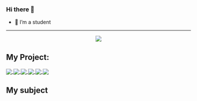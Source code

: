 ### Hi there 👋

- 🌱 I’m a student
<hr/>
<p align="center" href="https://github.com/anuraghazra/github-readme-stats">
  <img align="center" src="https://github-readme-stats-git-masterrstaa-rickstaa.vercel.app/api?username=TraGiang1002&show_icons=true&theme=tokyonight&hide=contribs,prs,issues" />
</p>
<h2>My Project:</h2>
<a href="https://github.com/TraGiang1002/JS">
  <!-- Change the `github-readme-stats.anuraghazra1.vercel.app` to `github-readme-stats.vercel.app`  -->
  <img align="center" src="https://github-readme-stats.anuraghazra1.vercel.app/api/pin/?username=TraGiang1002&repo=JS&theme=algolia" />
</a>
<a href="https://github.com/TraGiang1002/nodejs_blog">
  <!-- Change the `github-readme-stats.anuraghazra1.vercel.app` to `github-readme-stats.vercel.app`  -->
  <img align="center" src="https://github-readme-stats.anuraghazra1.vercel.app/api/pin/?username=TraGiang1002&repo=nodejs_blog&theme=algolia" />
</a>
<a href="https://github.com/TraGiang1002/instagram-ui">
  <!-- Change the `github-readme-stats.anuraghazra1.vercel.app` to `github-readme-stats.vercel.app`  -->
  <img align="center" src="https://github-readme-stats.anuraghazra1.vercel.app/api/pin/?username=TraGiang1002&repo=instagram-ui&theme=vue-dark" />
</a>
<a href="https://github.com/TraGiang1002/movie_app">
  <!-- Change the `github-readme-stats.anuraghazra1.vercel.app` to `github-readme-stats.vercel.app`  -->
  <img align="center" src="https://github-readme-stats.anuraghazra1.vercel.app/api/pin/?username=TraGiang1002&repo=movie_app&theme=vue-dark" />
</a>
<a href="https://github.com/TraGiang1002/rabiloo_test">
  <!-- Change the `github-readme-stats.anuraghazra1.vercel.app` to `github-readme-stats.vercel.app`  -->
  <img align="center" src="https://github-readme-stats.anuraghazra1.vercel.app/api/pin/?username=TraGiang1002&repo=rabiloo_test&theme=tokyonight" />
</a>
<a href="https://github.com/TraGiang1002/notion_app">
  <!-- Change the `github-readme-stats.anuraghazra1.vercel.app` to `github-readme-stats.vercel.app`  -->
  <img align="center" src="https://github-readme-stats.anuraghazra1.vercel.app/api/pin/?username=TraGiang1002&repo=Notion_app&theme=tokyonight" />
</a> 
<h2>My subject</h2>
